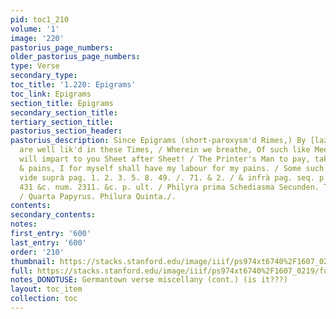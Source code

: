 ```yaml
---
pid: toc1_210
volume: '1'
image: '220'
pastorius_page_numbers: 
older_pastorius_page_numbers: 
type: Verse
secondary_type: 
toc_title: '1.220: Epigrams'
toc_link: Epigrams
section_title: Epigrams
secondary_section_title: 
tertiary_section_title: 
pastorius_section_header: 
pastorius_description: Since Epigrams (short-paroxysm'd Rimes,) By [lazie/busie] Folks
  are well lik'd in these Times, / Wherein we breathe, Of such like Meeters meet I
  will impart to you Sheet after Sheet! / The Printer's Man to pay, take ye the Care
  & pains, I for myself shall have my labour for my pains. / Some such short Rimes
  vide suprà pag. 1. 2. 3. 5. 8. 49. /. 71. & 2. / & infrà pag. seq. p. 425. &c. p.
  431 &c. num. 2311. &c. p. ult. / Philyra prima Schediasma Secunden. Tertia Charta
  / Quarta Papyrus. Philura Quinta./.
contents: 
secondary_contents: 
notes: 
first_entry: '600'
last_entry: '600'
order: '210'
thumbnail: https://stacks.stanford.edu/image/iiif/ps974xt6740%2F1607_0219/full/100,/0/default.jpg
full: https://stacks.stanford.edu/image/iiif/ps974xt6740%2F1607_0219/full/full/0/default.jpg
notes_DONOTUSE: Germantown verse miscellany (cont.) (is it???)
layout: toc_item
collection: toc
---
```

